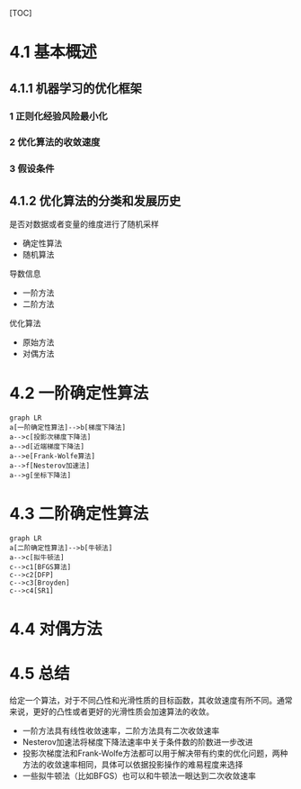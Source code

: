 [TOC]

# 4.1 基本概述

## 4.1.1 机器学习的优化框架

### 1 正则化经验风险最小化

### 2 优化算法的收敛速度

### 3 假设条件

## 4.1.2 优化算法的分类和发展历史

是否对数据或者变量的维度进行了随机采样

- 确定性算法
- 随机算法

导数信息

- 一阶方法
- 二阶方法

优化算法

- 原始方法
- 对偶方法

# 4.2 一阶确定性算法

```mermaid
graph LR
a[一阶确定性算法]-->b[梯度下降法]
a-->c[投影次梯度下降法]
a-->d[近端梯度下降法]
a-->e[Frank-Wolfe算法]
a-->f[Nesterov加速法]
a-->g[坐标下降法]
```



# 4.3 二阶确定性算法

```mermaid
graph LR
a[二阶确定性算法]-->b[牛顿法]
a-->c[拟牛顿法]
c-->c1[BFGS算法]
c-->c2[DFP]
c-->c3[Broyden]
c-->c4[SR1]
```

# 4.4 对偶方法

# 4.5 总结

给定一个算法，对于不同凸性和光滑性质的目标函数，其收敛速度有所不同。通常来说，更好的凸性或者更好的光滑性质会加速算法的收敛。

- 一阶方法具有线性收敛速率，二阶方法具有二次收敛速率
- Nesterov加速法将梯度下降法速率中关于条件数的阶数进一步改进
- 投影次梯度法和Frank-Wolfe方法都可以用于解决带有约束的优化问题，两种方法的收敛速率相同，具体可以依据投影操作的难易程度来选择
- 一些拟牛顿法（比如BFGS）也可以和牛顿法一眼达到二次收敛速率